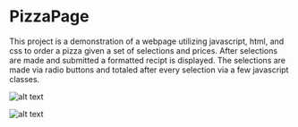 # PizzaPage
This project is a demonstration of a webpage utilizing javascript, html, and css to order a pizza given a set of selections and prices. After selections are made and submitted a formatted recipt is displayed. The selections are made via radio buttons and totaled after every selection via a few javascript classes.

![alt text](https://github.com/clobslee/PizzaPage/blob/master/main.png)

![alt text](https://github.com/clobslee/PizzaPage/blob/master/recipt.png)

